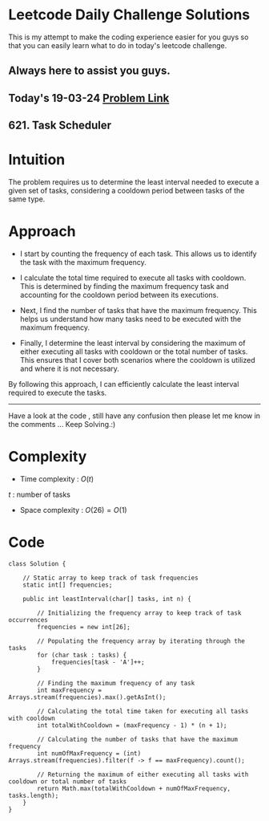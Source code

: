 # Leetcode Daily Challenge Solutions

This is my attempt to make the coding experience easier for you guys so that you can easily learn what to do in today's leetcode challenge.

## Always here to assist you guys.

## Today's 19-03-24 [Problem Link](https://leetcode.com/problems/task-scheduler/description/?envType=daily-question&envId=2024-03-19)
## 621. Task Scheduler

# Intuition
<!-- Describe your first thoughts on how to solve this problem. -->
The problem requires us to determine the least interval needed to execute a given set of tasks, considering a cooldown period between tasks of the same type. 

# Approach
<!-- Describe your approach to solving the problem. -->
- I start by counting the frequency of each task. This allows us to identify the task with the maximum frequency.

- I calculate the total time required to execute all tasks with cooldown. This is determined by finding the maximum frequency task and accounting for the cooldown period between its executions.

- Next, I find the number of tasks that have the maximum frequency. This helps us understand how many tasks need to be executed with the maximum frequency.

- Finally, I determine the least interval by considering the maximum of either executing all tasks with cooldown or the total number of tasks. This ensures that I cover both scenarios where the cooldown is utilized and where it is not necessary.

By following this approach, I can efficiently calculate the least interval required to execute the tasks.

---
Have a look at the code , still have any confusion then please let me know in the comments ... Keep Solving.:)
# Complexity
- Time complexity : $O(t)$
<!-- Add your time complexity here, e.g. $$O(n)$$ -->
$t$ : number of tasks
- Space complexity : $O(26) = O(1)$
<!-- Add your space complexity here, e.g. $$O(n)$$ -->

# Code
```
class Solution {
    
    // Static array to keep track of task frequencies
    static int[] frequencies;
    
    public int leastInterval(char[] tasks, int n) {
        
        // Initializing the frequency array to keep track of task occurrences
        frequencies = new int[26];

        // Populating the frequency array by iterating through the tasks
        for (char task : tasks) {
            frequencies[task - 'A']++;
        }   

        // Finding the maximum frequency of any task
        int maxFrequency = Arrays.stream(frequencies).max().getAsInt();
        
        // Calculating the total time taken for executing all tasks with cooldown
        int totalWithCooldown = (maxFrequency - 1) * (n + 1);
        
        // Calculating the number of tasks that have the maximum frequency
        int numOfMaxFrequency = (int) Arrays.stream(frequencies).filter(f -> f == maxFrequency).count();
        
        // Returning the maximum of either executing all tasks with cooldown or total number of tasks
        return Math.max(totalWithCooldown + numOfMaxFrequency, tasks.length);
    }
}
```